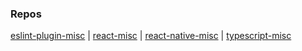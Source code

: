 ### Repos

[eslint-plugin-misc](https://github.com/iliubinskii/eslint-plugin-misc) |
[react-misc](https://github.com/iliubinskii/react-misc) |
[react-native-misc](https://github.com/iliubinskii/react-native-misc) |
[typescript-misc](https://github.com/iliubinskii/typescript-misc)
